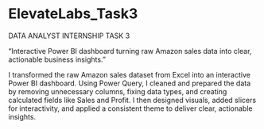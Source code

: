 # ElevateLabs_Task3
DATA ANALYST INTERNSHIP TASK 3

“Interactive Power BI dashboard turning raw Amazon sales data into clear, actionable business insights.”

I transformed the raw Amazon sales dataset from Excel into an interactive Power BI dashboard. Using Power Query, I cleaned and prepared the data by removing unnecessary 
columns, fixing data types, and creating calculated fields like Sales and Profit. I then designed visuals, added slicers for interactivity, and applied a consistent theme
to deliver clear, actionable insights.
